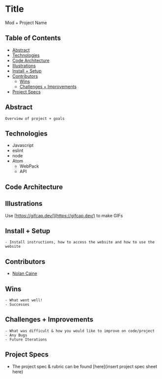 # Title
Mod + Project Name

## Table of Contents
  - [Abstract](#abstract)
  - [Technologies](#technologies)
  - [Code Architecture](#code-architecture)
  - [Illustrations](#illustrations)
  - [Install + Setup](#set-up)
  - [Contributors](#contributors)
	- [Wins](#wins)
	- [Challenges + Improvements](#challenges-+-Improvements)
  - [Project Specs](#project-specs)

## Abstract
	Overview of project + goals

## Technologies
  - Javascript
  - eslint
  - node
  - Atom
	- WebPack
	- API 

## Code Architecture

## Illustrations

Use [https://gifcap.dev/](https://gifcap.dev/) to make GIFs

## Install + Setup
	- Install instructions, how to access the website and how to use the website

## Contributors
  - [Nolan Caine](https://github.com/n0land0)

## Wins
	- What went well!
	- Successes

## Challenges + Improvements
	- What was difficult & how you would like to improve on code/project
	- Any Bugs
	- Future Iterations

## Project Specs
  - The project spec & rubric can be found [here](insert project spec sheet here)
